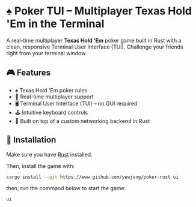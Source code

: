 # ♠️ Poker TUI – Multiplayer Texas Hold 'Em in the Terminal

A real-time multiplayer **Texas Hold 'Em** poker game built in Rust with a clean, responsive Terminal User Interface (TUI). Challenge your friends right from your terminal window.

## 🎮 Features

- ♠️ Texas Hold 'Em poker rules
- 🔁 Real-time multiplayer support
- 🖥️ Terminal User Interface (TUI) – no GUI required
- 🕹️ Intuitive keyboard controls
- 📡 Built on top of a custom networking backend in Rust

## 🚀 Installation

Make sure you have [Rust](https://www.rust-lang.org/tools/install) installed.

Then, install the game with:

```bash
cargo install --git https://www.github.com/yewjung/poker-rust ui
```
then, run the command below to start the game:

```bash
ui
```